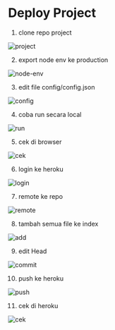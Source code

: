 # Deploy Project

1. clone repo project

![project]()

2. export node env ke production

![node-env]()

3. edit file config/config.json

![config]()

4. coba run secara local

![run]()

5. cek di browser

![cek]()

6. login ke heroku

![login]()

7. remote ke repo

![remote]()

8. tambah semua file ke index

![add]()

9. edit Head

![commit]()

10. push ke heroku

![push]()

11. cek di heroku

![cek]()
